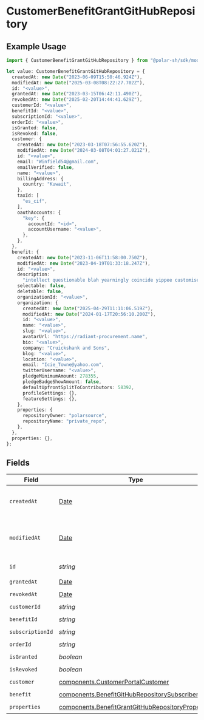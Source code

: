 # CustomerBenefitGrantGitHubRepository

## Example Usage

```typescript
import { CustomerBenefitGrantGitHubRepository } from "@polar-sh/sdk/models/components";

let value: CustomerBenefitGrantGitHubRepository = {
  createdAt: new Date("2023-06-09T15:50:46.924Z"),
  modifiedAt: new Date("2025-03-08T08:22:27.702Z"),
  id: "<value>",
  grantedAt: new Date("2023-03-15T06:42:11.490Z"),
  revokedAt: new Date("2025-02-20T14:44:41.629Z"),
  customerId: "<value>",
  benefitId: "<value>",
  subscriptionId: "<value>",
  orderId: "<value>",
  isGranted: false,
  isRevoked: false,
  customer: {
    createdAt: new Date("2023-03-18T07:56:55.620Z"),
    modifiedAt: new Date("2024-03-08T04:01:27.021Z"),
    id: "<value>",
    email: "Winfield54@gmail.com",
    emailVerified: false,
    name: "<value>",
    billingAddress: {
      country: "Kuwait",
    },
    taxId: [
      "es_cif",
    ],
    oauthAccounts: {
      "key": {
        accountId: "<id>",
        accountUsername: "<value>",
      },
    },
  },
  benefit: {
    createdAt: new Date("2023-11-06T11:58:00.750Z"),
    modifiedAt: new Date("2023-04-19T01:33:18.247Z"),
    id: "<value>",
    description:
      "intellect questionable blah yearningly coincide yippee customise internal hope kiddingly",
    selectable: false,
    deletable: false,
    organizationId: "<value>",
    organization: {
      createdAt: new Date("2025-04-29T11:11:06.519Z"),
      modifiedAt: new Date("2024-01-17T20:56:10.200Z"),
      id: "<value>",
      name: "<value>",
      slug: "<value>",
      avatarUrl: "https://radiant-procurement.name",
      bio: "<value>",
      company: "Cruickshank and Sons",
      blog: "<value>",
      location: "<value>",
      email: "Icie_Towne@yahoo.com",
      twitterUsername: "<value>",
      pledgeMinimumAmount: 278355,
      pledgeBadgeShowAmount: false,
      defaultUpfrontSplitToContributors: 58392,
      profileSettings: {},
      featureSettings: {},
    },
    properties: {
      repositoryOwner: "polarsource",
      repositoryName: "private_repo",
    },
  },
  properties: {},
};
```

## Fields

| Field                                                                                                                  | Type                                                                                                                   | Required                                                                                                               | Description                                                                                                            |
| ---------------------------------------------------------------------------------------------------------------------- | ---------------------------------------------------------------------------------------------------------------------- | ---------------------------------------------------------------------------------------------------------------------- | ---------------------------------------------------------------------------------------------------------------------- |
| `createdAt`                                                                                                            | [Date](https://developer.mozilla.org/en-US/docs/Web/JavaScript/Reference/Global_Objects/Date)                          | :heavy_check_mark:                                                                                                     | Creation timestamp of the object.                                                                                      |
| `modifiedAt`                                                                                                           | [Date](https://developer.mozilla.org/en-US/docs/Web/JavaScript/Reference/Global_Objects/Date)                          | :heavy_check_mark:                                                                                                     | Last modification timestamp of the object.                                                                             |
| `id`                                                                                                                   | *string*                                                                                                               | :heavy_check_mark:                                                                                                     | The ID of the object.                                                                                                  |
| `grantedAt`                                                                                                            | [Date](https://developer.mozilla.org/en-US/docs/Web/JavaScript/Reference/Global_Objects/Date)                          | :heavy_check_mark:                                                                                                     | N/A                                                                                                                    |
| `revokedAt`                                                                                                            | [Date](https://developer.mozilla.org/en-US/docs/Web/JavaScript/Reference/Global_Objects/Date)                          | :heavy_check_mark:                                                                                                     | N/A                                                                                                                    |
| `customerId`                                                                                                           | *string*                                                                                                               | :heavy_check_mark:                                                                                                     | N/A                                                                                                                    |
| `benefitId`                                                                                                            | *string*                                                                                                               | :heavy_check_mark:                                                                                                     | N/A                                                                                                                    |
| `subscriptionId`                                                                                                       | *string*                                                                                                               | :heavy_check_mark:                                                                                                     | N/A                                                                                                                    |
| `orderId`                                                                                                              | *string*                                                                                                               | :heavy_check_mark:                                                                                                     | N/A                                                                                                                    |
| `isGranted`                                                                                                            | *boolean*                                                                                                              | :heavy_check_mark:                                                                                                     | N/A                                                                                                                    |
| `isRevoked`                                                                                                            | *boolean*                                                                                                              | :heavy_check_mark:                                                                                                     | N/A                                                                                                                    |
| `customer`                                                                                                             | [components.CustomerPortalCustomer](../../models/components/customerportalcustomer.md)                                 | :heavy_check_mark:                                                                                                     | N/A                                                                                                                    |
| `benefit`                                                                                                              | [components.BenefitGitHubRepositorySubscriber](../../models/components/benefitgithubrepositorysubscriber.md)           | :heavy_check_mark:                                                                                                     | N/A                                                                                                                    |
| `properties`                                                                                                           | [components.BenefitGrantGitHubRepositoryProperties](../../models/components/benefitgrantgithubrepositoryproperties.md) | :heavy_check_mark:                                                                                                     | N/A                                                                                                                    |